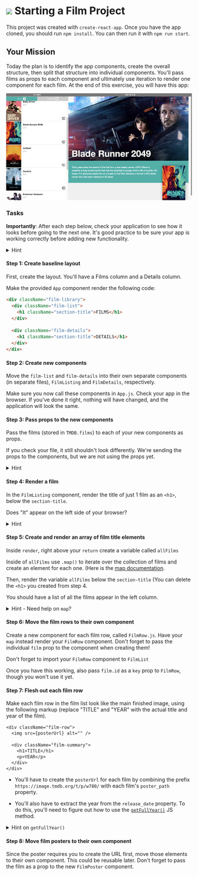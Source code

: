 


# ![](https://ga-dash.s3.amazonaws.com/production/assets/logo-9f88ae6c9c3871690e33280fcf557f33.png) Starting a Film Project

This project was created with `create-react-app`. Once you have the app cloned, you should run `npm install`. You can then run it with `npm run start`.

## Your Mission

Today the plan is to identify the app components, create the overall structure, then split that structure into individual components. You'll pass films as props to each component and ultimately use iteration to render one component for each film. At the end of this exercise, you will have this app:

![bladerunner](bladerunner.png)

### Tasks

**Importantly**: After each step below, check your application to see how it looks before going to the next one. It's good practice to be sure your app is working correctly before adding new functionality.

<details>
  <summary>Hint</summary>
  Don't forget any <code>import</code> statements as you add more files.
</details>

#### Step 1: Create baseline layout

First, create the layout. You'll have a Films column and a Details column.

Make the provided `App` component render the following code:

```html
<div className="film-library">
  <div className="film-list">
    <h1 className="section-title">FILMS</h1>
  </div>

  <div className="film-details">
    <h1 className="section-title">DETAILS</h1>
  </div>
</div>
```

#### Step 2: Create new components

Move the `film-list` and `film-details` into their own separate components (in separate files), `FilmListing` and `FilmDetails`, respectively.

Make sure you now call these components in `App.js`. Check your app in the browser. If you've done it right, nothing will have changed, and the application will look the same.

#### Step 3: Pass props to the new components

Pass the films (stored in `TMDB.films`) to each of your new components as props.

If you check your file, it still shouldn't look differently. We're sending the props to the components, but we are not using the props yet.

<details>
  <summary>Hint</summary>
  For now, this step is just changing the <code>App.js</code> file to be sure it imports the film file and passes props.
</details>

#### Step 4: Render a film

In the `FilmListing` component, render the title of just 1 film as an `<h1>`, below the `section-title`.

Does "It" appear on the left side of your browser?

<details>
  <summary>Hint</summary>
  The films prop is an array, and you just want the title from the first one.
</details>


#### Step 5: Create and render an array of film title elements

Inside `render`, right above your `return` create a variable called `allFilms`

Inside of `allFilms` use `.map()` to iterate over the collection of films and create an element for each one. (Here is the [map documentation](https://developer.mozilla.org/en-US/docs/Web/JavaScript/Reference/Global_Objects/Array/map).

Then, render the variable `allFilms` below the `section-title` (You can delete the `<h1>` you created from step 4.

You should have a list of all the films appear in the left column.

<details>
  <summary>Hint - Need help on <code>map</code>?</summary>
  This step will look like this in your <code>render</code> method (above the <code>return</code>):
  <code> let allFilms = this.props.films.map( film => ( your-jsx-per-film-here ))</code>
    Then, you'll just need to call <code>{allFilms}</code> in your JSX where you want the titles to appear.
</details>



#### Step 6: Move the film rows to their own component

Create a new component for each film row, called `FilmRow.js`. Have your `map` instead render your `FilmRow` component. Don't forget to pass the individual `film` prop to the component when creating them!

Don't forget to import your `FilmRow` component to `FilmList`

Once you have this working, also pass `film.id` as a `key` prop to `FilmRow`, though you won't use it yet.


#### Step 7: Flesh out each film row

Make each film row in the film list look like the main finished image, using the following markup (replace "TITLE" and "YEAR" with the actual title and year of the film).

```
<div className="film-row">
  <img src={posterUrl} alt="" />

  <div className="film-summary">
    <h1>TITLE</h1>
    <p>YEAR</p>
  </div>
</div>
```

- You'll have to create the `posterUrl` for each film by combining the prefix `https://image.tmdb.org/t/p/w780/` with each film's `poster_path` property.

- You'll also have to extract the year from the `release_date` property. To do this, you'll need to figure out how to use the [`getFullYear()`](https://developer.mozilla.org/en-US/docs/Web/JavaScript/Reference/Global_Objects/Date/getFullYear) JS method.

<details>
  <summary>Hint on <code>getFullYear()</code></summary>
  <code>getFullYear()</code> will be a single line of new code, and you'll use the keywords <code>new</code> and <code>Date</code>.
</details>


#### Step 8: Move film posters to their own component

Since the poster requires you to create the URL first, move those elements to their own component. This could be reusable later. Don't forget to pass the film as a prop to the new `FilmPoster` component.
